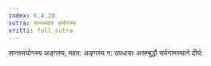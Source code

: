 ```yaml
---
index: 6.4.10
sutra: सान्तमहतः संयोगस्य
vritti: full_sutra
---
```


सान्तसंयोगस्य अङ्गस्य, महत: अङ्गस्य न: उपधायाः असम्बुद्धौ सर्वनामस्थाने दीर्घ: